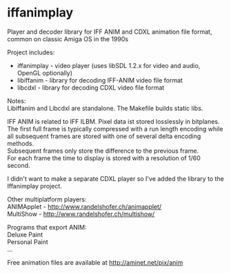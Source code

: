 # iffanimplay
Player and decoder library for IFF ANIM and CDXL animation file format, common on classic Amiga OS in the 1990s

Project includes:
 * iffanimplay - video player (uses libSDL 1.2.x for video and audio, OpenGL optionally)
 * libiffanim - library for decoding IFF-ANIM video file format
 * libcdxl - library for decoding CDXL video file format

Notes:  
Libiffanim and Libcdxl are standalone. The Makefile builds static libs.

IFF ANIM is related to IFF ILBM. Pixel data ist stored losslessly in bitplanes.  
The first full frame is typically compressed with a run length encoding while all subsequent frames are stored with one of several delta encoding methods.  
Subsequent frames only store the difference to the previous frame.  
For each frame the time to display is stored with a resolution of 1/60 second.  

I didn't want to make a separate CDXL player so I've added the library to the Iffanimplay project.


Other multiplatform players:  
 ANIMApplet - http://www.randelshofer.ch/animapplet/  
 MultiShow - http://www.randelshofer.ch/multishow/  

Programs that export ANIM:  
 Deluxe Paint  
 Personal Paint  
 ...  

Free animation files are available at http://aminet.net/pix/anim

